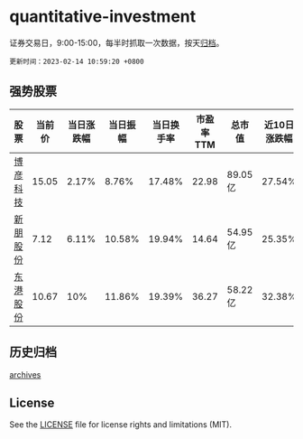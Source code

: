 # quantitative-investment

证券交易日，9:00-15:00，每半时抓取一次数据，按天[归档](archives)。

`更新时间：2023-02-14 10:59:20 +0800`

## 强势股票

|股票|当前价|当日涨跌幅|当日振幅|当日换手率|市盈率TTM|总市值|近10日涨跌幅|
|----|----|----|----|----|----|----|----|
|[博彦科技](https://xueqiu.com/S/SZ002649)|15.05|2.17%|8.76%|17.48%|22.98|89.05亿|27.54%|
|[新朋股份](https://xueqiu.com/S/SZ002328)|7.12|6.11%|10.58%|19.94%|14.64|54.95亿|25.35%|
|[东港股份](https://xueqiu.com/S/SZ002117)|10.67|10%|11.86%|19.39%|36.27|58.22亿|32.38%|

## 历史归档

[archives](archives)

## License

See the [LICENSE](LICENSE) file for license rights and limitations (MIT).